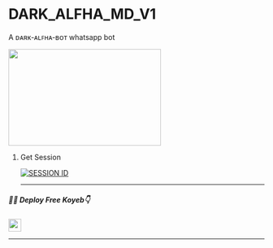 # DARK_ALFHA_MD_V1
A ᴅᴀʀᴋ-ᴀʟꜰʜᴀ-ʙᴏᴛ whatsapp bot

</h3>
<img src="https://i.ibb.co/XWggNqz/20241027-181936.jpg" width="300" height="190">
</div>

1. Get Session
   
    
     <a href='https://toxic-alexa-qr92-4bcc7b3bfc2c.herokuapp.com' target="_blank"><img alt='SESSION ID' src='https://img.shields.io/badge/Session_id-100000?style=for-the-badge&logo=scan&logoColor=white&labelColor=black&color=black'/></a>


     <hr>
<h5>👩‍💻 Deploy Free Koyeb👇</h5>
<a href="http://koyeb.com" ><img src="https://i.ibb.co/t4KftP0/images.png width="50" height="25"></a>
<hr>
